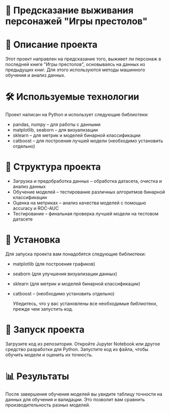 # 📖 Предсказание выживания персонажей "Игры престолов"

# 📌 Описание проекта
Этот проект направлен на предсказание того, выживет ли персонаж в последней книге "Игры престолов", основываясь на данных из предыдущих книг. Для этого используются методы машинного обучения и анализ данных.

# 🛠 Используемые технологии
Проект написан на Python и использует следующие библиотеки:

- pandas, numpy – для работы с данными
- matplotlib, seaborn – для визуализации
- sklearn – для метрик и моделей бинарной классификации
- catboost – для построения лучшей модели (необходимо установить отдельно)

# 📂 Структура проекта
- Загрузка и предобработка данных – обработка датасета, очистка и анализ данных
- Обучение моделей – тестирование различных алгоритмов бинарной классификации
- Оценка на метриках – анализ качества моделей с помощью accuracy и ROC-AUC
- Тестирование – финальная проверка лучшей модели на тестовом датасете

# 🚀 Установка 
Для запуска проекта вам понадобятся следующие библиотеки:

- matplotlib (для построения графиков)
- seaborn (для улучшения визуализации данных)
- sklearn (для метрик и моделей бинарной классификации)
- catboost – (необходимо установить отдельно)

  Убедитесь, что у вас установлены все необходимые библиотеки, прежде чем запустить код.

# 🚀 Запуск проекта
Загрузите код из репозитория. Откройте Jupyter Notebook или другое средство разработки для Python. Запустите код из файла, чтобы обучить модели и оценить их точность. 

# 📊 Результаты
После завершения обучения моделей вы увидите таблицу точности на данных для обучения и валидации. Это позволит вам сравнить производительность разных моделей.
